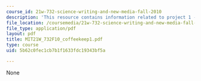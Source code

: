 ```yaml
---
course_id: 21w-732-science-writing-and-new-media-fall-2010
description: 'This resource contains information related to project 1 - coffee keeper. '
file_location: /coursemedia/21w-732-science-writing-and-new-media-fall-2010/5b62c0fec1cb7b1f1633fdc19343bf5a_MIT21W_732F10_coffeekeep1.pdf
file_type: application/pdf
layout: pdf
title: MIT21W_732F10_coffeekeep1.pdf
type: course
uid: 5b62c0fec1cb7b1f1633fdc19343bf5a

---
```

None